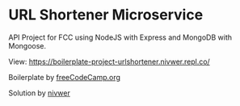 # URL Shortener Microservice

API Project for FCC using NodeJS with Express and MongoDB with Mongoose.

View: <a href="https://boilerplate-project-urlshortener.nivwer.repl.co/">https://boilerplate-project-urlshortener.nivwer.repl.co/</a>


<p>Boilerplate by  <a href="https://www.freecodecamp.org/">freeCodeCamp.org</a></p>
<p>Solution by <a href="https://github.com/nivwer">nivwer</a></p>
